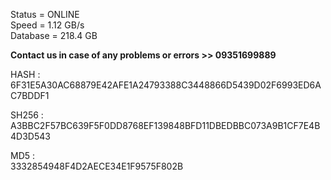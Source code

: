 Status = ONLINE <br />
Speed = 1.12 GB/s  <br />
Database = 218.4 GB  <br />


**Contact us in case of any problems or errors >>  09351699889** <br />

HASH : <br />
6F31E5A30AC68879E42AFE1A24793388C3448866D5439D02F6993ED6AC7BDDF1

SH256 : <br />
A3BBC2F57BC639F5F0DD8768EF139848BFD11DBEDBBC073A9B1CF7E4B4D3D543

MD5 : <br />
3332854948F4D2AECE34E1F9575F802B
